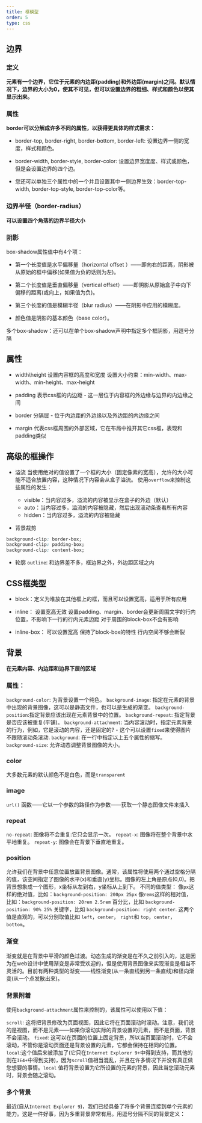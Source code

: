 ```yaml
---
title: 框模型
order: 5
type: css
---
```


## 边界

### 定义

**元素有一个边界，它位于元素的内边距(padding)和外边距(margin)之间。默认情况下，边界的大小为0，使其不可见，但可以设置边界的粗细、样式和颜色以使其显示出来。**

### 属性

**border可以分解成许多不同的属性，以获得更具体的样式需求：**

- border-top, border-right, border-bottom, border-left: 设置边界一侧的宽度，样式和颜色。

- border-width, border-style, border-color: 设置边界宽度度、样式或颜色，但是会设置边界的四个边。

- 您还可以单独三个属性中的一个并且设置其中一侧边界生效：border-top-width, border-top-style, border-top-color等。

### 边界半径（border-radius）

**可以设置四个角落的边界半径大小**

### 阴影

box-shadow属性值中有4个项：

- 第一个长度值是水平偏移量（horizontal offset ）——即向右的距离，阴影被从原始的框中偏移(如果值为负的话则为左)。

- 第二个长度值是垂直偏移量（vertical offset）——即阴影从原始盒子中向下偏移的距离(或向上，如果值为负)。

- 第三个长度的值是模糊半径（blur radius）——在阴影中应用的模糊度。

- 颜色值是阴影的基本颜色（base color）。

多个box-shadow：还可以在单个box-shadow声明中指定多个框阴影，用逗号分隔

## 属性

- width\height
设置内容框的高度和宽度
设置大小约束：min-width、max-width、min-height、max-height

- padding
表示css框的内边距 - 这一层位于内容框的外边缘与边界的内边缘之间

- border
分隔层 - 位于内边距的外边缘以及外边距的内边缘之间

- margin
代表css框周围的外部区域，它在布局中推开其它css框，表现和padding类似

## 高级的框操作

- 溢流
当使用绝对的值设置了一个框的大小（固定像素的宽高），允许的大小可能不适合放置内容，这种情况下内容会从盒子溢流。
使用`overflow`来控制这些属性的发生：
  - visible：当内容过多，溢流的内容被显示在盒子的外边（默认）
  - auto：当内容过多，溢流的内容被隐藏，然后出现滚动条查看所有内容
  - hidden：当内容过多，溢流的内容被隐藏

- 背景裁剪
```css
background-clip: border-box;
background-clip: padding-box;
background-clip: content-box;
```

- 轮廓
`outline`: 和边界差不多，框边界之外，外边距区域之内

## CSS框类型

- block：定义为堆放在其他框上的框，而且可以设置宽高，适用于所有应用
- inline：
设置宽高无效
设置padding、margin、border会更新周围文字的行内位置，不影响下一行的行内元素边距
对于周围的block-box不会有影响

- inline-box：
可以设置宽高
保持了block-box的特性
行内空间不够会断裂

## 背景

**在元素内容、内边距和边界下层的区域**

### 属性：

`background-color`: 为背景设置一个纯色。
`background-image`: 指定在元素的背景中出现的背景图像，这可以是静态文件，也可以是生成的渐变。
`background-position`:指定背景应该出现在元素背景中的位置。
`background-repeat`: 指定背景是否应该被重复(平铺)。
`background-attachment`: 当内容滚动时，指定元素背景的行为，例如，它是滚动的内容，还是固定的? - 这个可以设置`fixed`来使得图片不跟随滚动条滚动.
`background`: 在一行中指定以上五个属性的缩写。
`background-size`: 允许动态调整背景图像的大小。

### color
大多数元素的默认颜色不是白色，而是`transparent`

### image
`url()` 函数——它以一个参数的路径作为参数——获取一个静态图像文件来插入

### repeat
`no-repeat`: 图像将不会重复:它只会显示一次。
`repeat-x`: 图像将在整个背景中水平地重复。
`repeat-y`: 图像会在背景下垂直地重复。

### position
允许我们在背景中任意位置放置背景图像。通常，该属性将使用两个通过空格分隔的值，该空间指定了图像的水平(x)和垂直(y)坐标。图像的左上角是原点(0,0)。把背景想象成一个图形，x坐标从左到右，y坐标从上到下。
不同的值类型：
像`px`这样的绝对值，比如：`background-position: 200px 25px`
像`rems`这样的相对值，比如：`background-position: 20rem 2.5rem`
百分比，比如 `background-position: 90% 25%`
关键字，比如 `background-position: right center`. 这两个值是直观的，可以分别取值比如 `left`，`center`， `right`和 `top`，`center`， `bottom`。

### 渐变

渐变就是在背景中平滑的颜色过渡。动态生成的渐变是在不久之前引入的，这是因为在web设计中使用渐变是非常受欢迎的，但是使用背景图像来实现渐变是相当不灵活的。目前有两种类型的渐变——线性渐变(从一条直线到另一条直线)和径向渐变(从一个点发散出来)。

### 背景附着

使用`background-attachment`属性来控制的，该属性可以使用以下值：

`scroll`: 这将把背景修改为页面视图，因此它将在页面滚动时滚动。注意，我们说的是视图，而不是元素——如果你滚动实际的背景设置的元素，而不是页面，背景不会滚动。
`fixed`: 这可以在页面的位置上固定背景，所以当页面滚动时，它不会滚动，不管你是滚动页面还是背景设置的元素，它都会保持在相同的位置。
`local`:这个值后来被添加了(它只在`Internet Explorer 9+`中得到支持，而其他的则在`IE4+`中得到支持)，因为`scroll`值相当混乱，并且在许多情况下并没有真正做您想要的事情。`local` 值将背景设置为它所设置的元素的背景，因此当您滚动元素时，背景会随之滚动。

### 多个背景

最近(自从`Internet Explorer 9`)，我们已经具备了将多个背景连接到单个元素的能力。这是一件好事，因为多重背景非常有用。用逗号分隔不同的背景定义：
